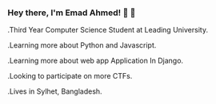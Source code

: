 ### Hey there, I'm Emad Ahmed! 👋 👋


.Third Year Computer Science Student at Leading University.

.Learning more about Python and Javascript.

.Learning more about web app Application In Django.

.Looking to participate on more CTFs.

.Lives in Sylhet, Bangladesh.
